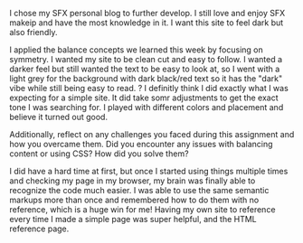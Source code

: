 I chose my SFX personal blog to further develop. I still love and enjoy SFX makeip and have the most knowledge in it. I want this site to feel dark but also friendly. 


I applied the balance concepts we learned this week by focusing on symmetry. I wanted my site to be clean cut and easy to follow. I wanted a darker feel but still wanted the text to be easy to look at, so I went with a light grey for the background with dark black/red text so it has the "dark" vibe while still being easy to read.
?
I definitly think I did exactly what I was expecting for a simple site. It did take somr adjustments to get the exact tone I was searching for. I played with different colors and placement and believe it turned out good.  


Additionally, reflect on any challenges you faced during this assignment and how you overcame them. Did you encounter any issues with balancing content or using CSS? How did you solve them?

I did have a hard time at first, but once I started using things multiple times and checking my page in my browser, my brain was finally able to recognize the code much easier. I was able to use the same semantic markups more than once and remembered how to do them with no reference, which is a huge win for me! Having my own site to reference every time I made a simple page was super helpful, and the HTML reference page.
